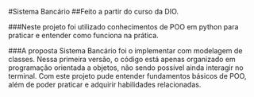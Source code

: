 #Sistema Bancário
##Feito a partir do curso da DIO.

###Neste projeto foi utilizado conhecimentos de POO em python para praticar e entender como funciona na prática.

###A proposta Sistema Bancário foi o implementar com modelagem de classes. Nessa primeira versão, o código está apenas organizado em programação orientada a objetos, não sendo possível ainda interagir no terminal. Com este projeto pude entender fundamentos básicos de POO, além de poder praticar e adquirir habilidades relacionadas.

